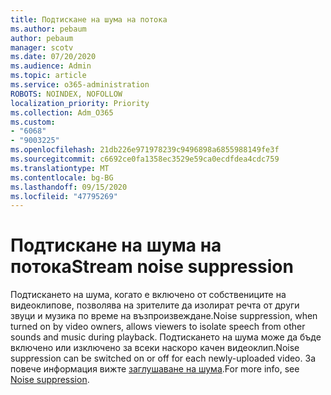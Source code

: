 ```yaml
---
title: Подтискане на шума на потока
ms.author: pebaum
author: pebaum
manager: scotv
ms.date: 07/20/2020
ms.audience: Admin
ms.topic: article
ms.service: o365-administration
ROBOTS: NOINDEX, NOFOLLOW
localization_priority: Priority
ms.collection: Adm_O365
ms.custom:
- "6068"
- "9003225"
ms.openlocfilehash: 21db226e971978239c9496898a6855988149fe3f
ms.sourcegitcommit: c6692ce0fa1358ec3529e59ca0ecdfdea4cdc759
ms.translationtype: MT
ms.contentlocale: bg-BG
ms.lasthandoff: 09/15/2020
ms.locfileid: "47795269"
---
```

# <a name="stream-noise-suppression"></a><span data-ttu-id="871e5-102">Подтискане на шума на потока</span><span class="sxs-lookup"><span data-stu-id="871e5-102">Stream noise suppression</span></span>

<span data-ttu-id="871e5-103">Подтискането на шума, когато е включено от собствениците на видеоклипове, позволява на зрителите да изолират речта от други звуци и музика по време на възпроизвеждане.</span><span class="sxs-lookup"><span data-stu-id="871e5-103">Noise suppression, when turned on by video owners, allows viewers to isolate speech from other sounds and music during playback.</span></span> <span data-ttu-id="871e5-104">Подтискането на шума може да бъде включено или изключено за всеки наскоро качен видеоклип.</span><span class="sxs-lookup"><span data-stu-id="871e5-104">Noise suppression can be switched on or off for each newly-uploaded video.</span></span> <span data-ttu-id="871e5-105">За повече информация вижте [заглушаване на шума](https://docs.microsoft.com/stream/noise-suppression).</span><span class="sxs-lookup"><span data-stu-id="871e5-105">For more info, see [Noise suppression](https://docs.microsoft.com/stream/noise-suppression).</span></span>